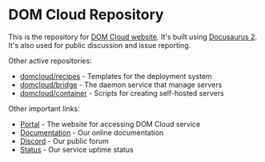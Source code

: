 # DOM Cloud Repository

This is the repository for [DOM Cloud website](https://domcloud.co/). It's built using [Docusaurus 2](https://docusaurus.io/). It's also used for public discussion and issue reporting.

Other active repositories:

- [domcloud/recipes](https://github.com/domcloud/recipes) - Templates for the deployment system
- [domcloud/bridge](https://github.com/domcloud/bridge) - The daemon service that manage servers
- [domcloud/container](https://github.com/domcloud/container) - Scripts for creating self-hosted servers

Other important links:

- [Portal](https://my.domcloud.co/) - The website for accessing DOM Cloud service
- [Documentation](https://domcloud.co/docs/intro/) - Our online documentation 
- [Discord](https://discord.gg/ee6xre2q8W) - Our public forum
- [Status](https://stats.uptimerobot.com/AA77Xt9Jx8) - Our service uptime status

